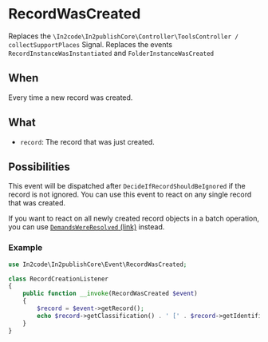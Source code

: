 # RecordWasCreated

Replaces the `\In2code\In2publishCore\Controller\ToolsController / collectSupportPlaces` Signal.
Replaces the events `RecordInstanceWasInstantiated` and `FolderInstanceWasCreated`

## When

Every time a new record was created.

## What

* `record`: The record that was just created.

## Possibilities

This event will be dispatched after `DecideIfRecordShouldBeIgnored` if the record is not ignored. You can use this event
to react on any single record that was created.

If you want to react on all newly created record objects in a batch operation, you can
use [`DemandsWereResolved` (link)](DemandsWereResolved.md) instead.

### Example

```php
use In2code\In2publishCore\Event\RecordWasCreated;

class RecordCreationListener
{
    public function __invoke(RecordWasCreated $event)
    {
        $record = $event->getRecord();
        echo $record->getClassification() . ' [' . $record->getIdentifier() . '] created';
    }
}
```
